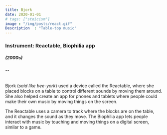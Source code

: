 ```yaml
---
title: Bjork
date: 2020-01-01
# tags: ["stoicism"]
image : "/img/posts/react.gif"
Description  : "Table-top music"
---
```


### Instrument: **Reactable, Biophilia app**

##### (2000s)

###### --

Bjork (*said like bee-york*) used a device called the Reactable, where she placed blocks on a table to control different sounds by moving them around. She also helped create an app for phones and tablets where people could make their own music by moving things on the screen.

The Reactable uses a camera to track where the blocks are on the table, and it changes the sound as they move. The Biophilia app lets people interact with music by touching and moving things on a digital screen, similar to a game.